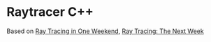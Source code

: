 # Raytracer C++

Based on [Ray Tracing in One Weekend](https://raytracing.github.io/books/RayTracingInOneWeekend.html), [Ray Tracing: The Next Week](https://raytracing.github.io/books/RayTracingTheNextWeek.html)
